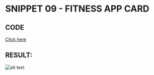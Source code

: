 # SNIPPET 09 - FITNESS APP CARD
## CODE

[Click here](https://github.com/mauro-codes/tailwind-css-snippets/blob/master/snippet-09/snippet-09.html)

## RESULT:

![alt text](https://github.com/mauro-codes/tailwind-css-snippets/blob/master/snippet-09/snippet-09-result.png "Snippet 09 - Result")
